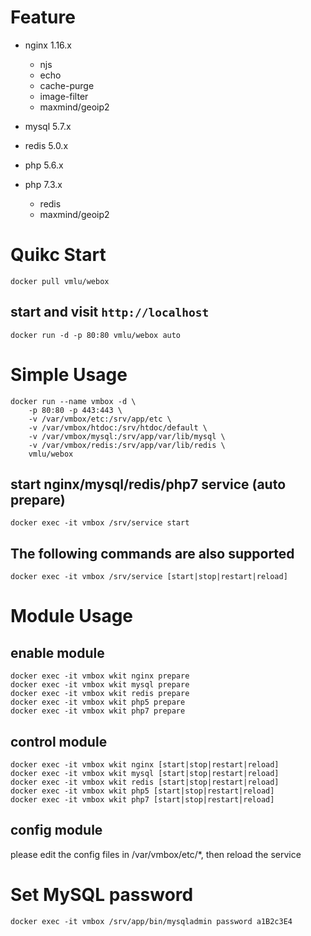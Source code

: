 # Feature

-   nginx    1.16.x

    -   njs
    -   echo
    -   cache-purge
    -   image-filter
    -   maxmind/geoip2

-   mysql    5.7.x

-   redis    5.0.x

-   php      5.6.x
-   php      7.3.x

    -   redis
    -   maxmind/geoip2

# Quikc Start

```shell
docker pull vmlu/webox
```

## start and visit `http://localhost`

```shell
docker run -d -p 80:80 vmlu/webox auto
```

# Simple Usage

```shell
docker run --name vmbox -d \
    -p 80:80 -p 443:443 \
    -v /var/vmbox/etc:/srv/app/etc \
    -v /var/vmbox/htdoc:/srv/htdoc/default \
    -v /var/vmbox/mysql:/srv/app/var/lib/mysql \
    -v /var/vmbox/redis:/srv/app/var/lib/redis \
    vmlu/webox
```

## start nginx/mysql/redis/php7 service (auto prepare)

```shell
docker exec -it vmbox /srv/service start
```

## The following commands are also supported

```shell
docker exec -it vmbox /srv/service [start|stop|restart|reload]
```

# Module Usage

## enable module

```shell
docker exec -it vmbox wkit nginx prepare
docker exec -it vmbox wkit mysql prepare
docker exec -it vmbox wkit redis prepare
docker exec -it vmbox wkit php5 prepare
docker exec -it vmbox wkit php7 prepare
```

## control module

```shell
docker exec -it vmbox wkit nginx [start|stop|restart|reload]
docker exec -it vmbox wkit mysql [start|stop|restart|reload]
docker exec -it vmbox wkit redis [start|stop|restart|reload]
docker exec -it vmbox wkit php5 [start|stop|restart|reload]
docker exec -it vmbox wkit php7 [start|stop|restart|reload]
```

## config module

please edit the config files in /var/vmbox/etc/\*, then reload the service

# Set MySQL password

```shell
docker exec -it vmbox /srv/app/bin/mysqladmin password a1B2c3E4
```
